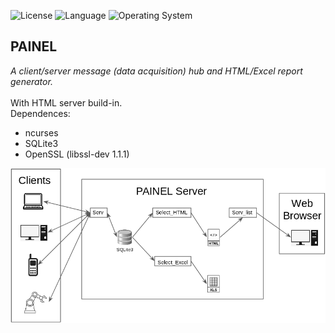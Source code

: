 ![License](https://img.shields.io/badge/license-Apache%202-red.svg)
![Language](https://img.shields.io/badge/C%20Std-11-blue.svg)
![Operating System](https://img.shields.io/badge/os-Linux-green.svg)<br>
## PAINEL<br>
*A client/server message (data acquisition) hub and HTML/Excel report generator.*<br><br>
With HTML server build-in.<br>
Dependences:
- ncurses
- SQLite3
- OpenSSL (libssl-dev 1.1.1)


![PAINEL view](https://github.com/a2gs/PAINEL/blob/master/docs/PAINEL_view.png)
